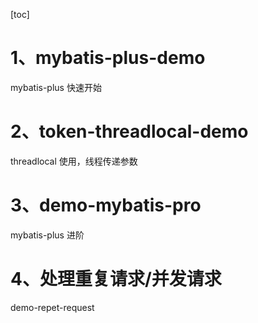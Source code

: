[toc]
# 1、mybatis-plus-demo
mybatis-plus 快速开始
# 2、token-threadlocal-demo
threadlocal 使用，线程传递参数
# 3、demo-mybatis-pro
mybatis-plus 进阶
# 4、处理重复请求/并发请求
demo-repet-request

